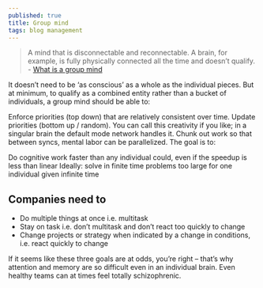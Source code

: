```yaml
---
published: true
title: Group mind
tags: blog management
---
```

> A mind that is disconnectable and reconnectable. A brain, for example, is fully physically connected all the time and doesn’t qualify. - [What is a group mind](https://abe-winter.github.io/2018/07/31/group-mind.html)



It doesn’t need to be ‘as conscious’ as a whole as the individual pieces. But at minimum, to qualify as a combined entity rather than a bucket of individuals, a group mind should be able to:

Enforce priorities (top down) that are relatively consistent over time.
Update priorities (bottom up / random). You can call this creativity if you like; in a singular brain the default mode network handles it.
Chunk out work so that between syncs, mental labor can be parallelized.
The goal is to:

Do cognitive work faster than any individual could, even if the speedup is less than linear
Ideally: solve in finite time problems too large for one individual given infinite time


## Companies need to

- Do multiple things at once i.e. multitask
- Stay on task i.e. don’t multitask and don’t react too quickly to change
- Change projects or strategy when indicated by a change in conditions, i.e. react quickly to change

If it seems like these three goals are at odds, you’re right – that’s why attention and memory are so difficult even in an individual brain. Even healthy teams can at times feel totally schizophrenic.
